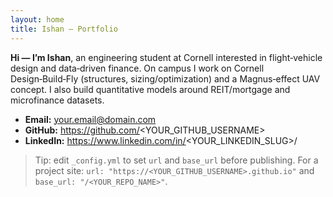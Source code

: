 ```yaml
---
layout: home
title: Ishan — Portfolio
---
```


**Hi — I’m Ishan**, an engineering student at Cornell interested in flight‑vehicle design and data‑driven finance.
On campus I work on Cornell Design‑Build‑Fly (structures, sizing/optimization) and a Magnus‑effect UAV concept.
I also build quantitative models around REIT/mortgage and microfinance datasets.

- **Email:** your.email@domain.com  
- **GitHub:** https://github.com/<YOUR_GITHUB_USERNAME>  
- **LinkedIn:** https://www.linkedin.com/in/<YOUR_LINKEDIN_SLUG>/

> Tip: edit `_config.yml` to set `url` and `base_url` before publishing. For a project site:
> `url: "https://<YOUR_GITHUB_USERNAME>.github.io"` and `base_url: "/<YOUR_REPO_NAME>"`.
